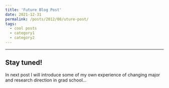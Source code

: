 ```yaml
---
title: 'Future Blog Post'
date: 2021-12-31
permalink: /posts/2012/08/uture-post/
tags:
  - cool posts
  - category1
  - category2
---
```


---
Stay tuned!
---

In next post I will introduce some of my own experience of changing major and research direction in grad school...
<!--This post will show up by default. To disable scheduling of future posts, edit `config.yml` and set `future: false`.-->

